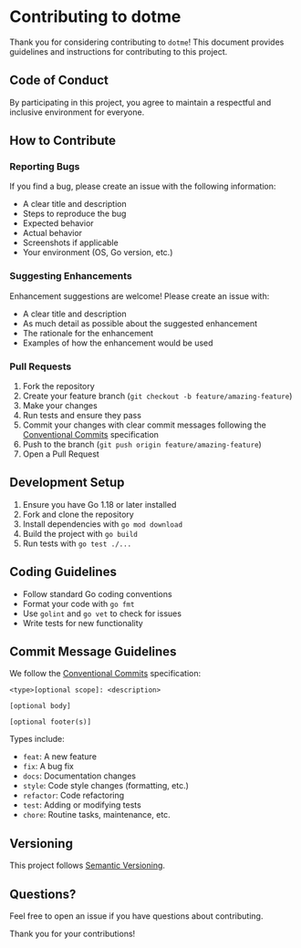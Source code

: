 # Contributing to dotme

Thank you for considering contributing to `dotme`! This document provides guidelines and instructions for contributing to this project.

## Code of Conduct

By participating in this project, you agree to maintain a respectful and inclusive environment for everyone.

## How to Contribute

### Reporting Bugs

If you find a bug, please create an issue with the following information:
- A clear title and description
- Steps to reproduce the bug
- Expected behavior
- Actual behavior
- Screenshots if applicable
- Your environment (OS, Go version, etc.)

### Suggesting Enhancements

Enhancement suggestions are welcome! Please create an issue with:
- A clear title and description
- As much detail as possible about the suggested enhancement
- The rationale for the enhancement
- Examples of how the enhancement would be used

### Pull Requests

1. Fork the repository
2. Create your feature branch (`git checkout -b feature/amazing-feature`)
3. Make your changes
4. Run tests and ensure they pass
5. Commit your changes with clear commit messages following the [Conventional Commits](https://www.conventionalcommits.org/) specification
6. Push to the branch (`git push origin feature/amazing-feature`)
7. Open a Pull Request

## Development Setup

1. Ensure you have Go 1.18 or later installed
2. Fork and clone the repository
3. Install dependencies with `go mod download`
4. Build the project with `go build`
5. Run tests with `go test ./...`

## Coding Guidelines

- Follow standard Go coding conventions
- Format your code with `go fmt`
- Use `golint` and `go vet` to check for issues
- Write tests for new functionality

## Commit Message Guidelines

We follow the [Conventional Commits](https://www.conventionalcommits.org/) specification:

```
<type>[optional scope]: <description>

[optional body]

[optional footer(s)]
```

Types include:
- `feat`: A new feature
- `fix`: A bug fix
- `docs`: Documentation changes
- `style`: Code style changes (formatting, etc.)
- `refactor`: Code refactoring
- `test`: Adding or modifying tests
- `chore`: Routine tasks, maintenance, etc.

## Versioning

This project follows [Semantic Versioning](https://semver.org/).

## Questions?

Feel free to open an issue if you have questions about contributing.

Thank you for your contributions!